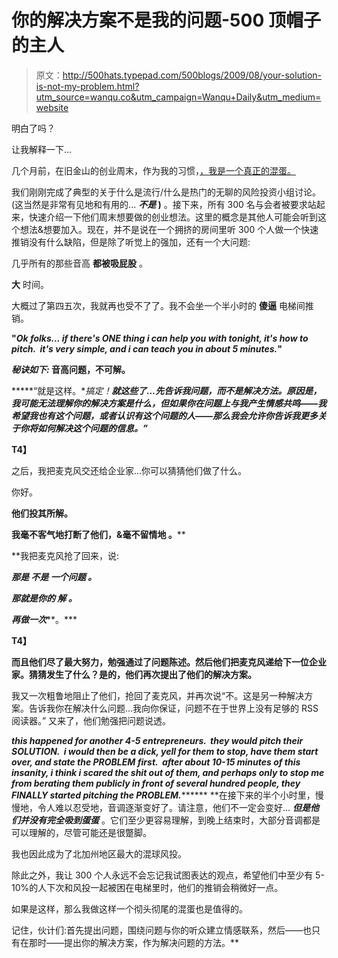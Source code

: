 # 你的解决方案不是我的问题-500 顶帽子的主人

> 原文：<http://500hats.typepad.com/500blogs/2009/08/your-solution-is-not-my-problem.html?utm_source=wanqu.co&utm_campaign=Wanqu+Daily&utm_medium=website>

明白了吗？

让我解释一下...

几个月前，在旧金山的创业周末，作为我的习惯，[，我是一个真正的混蛋。](http://sf2.startupweekend.com/uncategorized/collaboration-thedickprinciple/)

我们刚刚完成了典型的关于什么是流行/什么是热门的无聊的风险投资小组讨论。(这当然是非常有见地和有用的... ***不是* )** 。接下来，所有 300 名与会者被要求站起来，快速介绍一下他们周末想要做的创业想法。这里的概念是其他人可能会听到这个想法&想要加入。现在，并不是说在一个拥挤的房间里听 300 个人做一个快速推销没有什么缺陷，但是除了听觉上的强加，还有一个大问题:

几乎所有的那些音高 **都被吸屁股** 。

**大** 时间。

大概过了第四五次，我就再也受不了了。我不会坐一个半小时的 **傻逼** 电梯间推销。

**"*Ok folks... if there's ONE thing i can help you with tonight, it's how to pitch.  it's very simple, and i can teach you in about 5 minutes.*"**

*****秘诀如下:*** ****音高问题，不可解。******

 *****“就是这样。**搞定！**就这些了...先告诉我问题，而不是解决方法。原因是，我可能无法理解你的解决方案是什么，但如果你在问题上与我产生情感共鸣——我希望我也有这个问题，或者认识有这个问题的人——那么我会允许你告诉我更多关于你将如何解决这个问题的信息。”***

**T4】**

之后，我把麦克风交还给企业家...你可以猜猜他们做了什么。

你好。

****他们投其所解。****

 ******我毫不客气地打断了他们，**&毫不留情地** 。****

 **我把麦克风抢了回来，说:

*****那是 不是 一个问题** 。***

***那就是你的 **解** 。***

***再做一次*****。***

**T4】**

**而且他们尽了最大努力，勉强通过了问题陈述。然后他们把麦克风递给下一位企业家。猜猜发生了什么？是的，他们再次提出了他们的解决方案。**

我又一次粗鲁地阻止了他们，抢回了麦克风，并再次说“不。这是另一种解决方案。告诉我你在解决什么问题...我向你保证，问题不在于世界上没有足够的 RSS 阅读器。” 又来了，他们勉强把问题说透。

 ***this happened for another 4-5 entrepreneurs.  they would pitch their SOLUTION.  i would then be a dick, yell for them to stop, have them start over, and state the PROBLEM first.  after about 10-15 minutes of this insanity, i think i scared the shit out of them, and perhaps only to stop me from berating them publicly in front of several hundred people, they FINALLY started pitching the PROBLEM.********* **在接下来的半个小时里，慢慢地，令人难以忍受地，音调逐渐变好了。请注意，他们不一定会变好... ***但是他们并没有完全吸到蛋蛋*** 。它们至少更容易理解，到晚上结束时，大部分音调都是可以理解的，尽管可能还是很蹩脚。

我也因此成为了北加州地区最大的混球风投。

除此之外，我让 300 个人永远不会忘记我试图表达的观点，希望他们中至少有 5-10%的人下次和风投一起被困在电梯里时，他们的推销会稍微好一点。

如果是这样，那么我做这样一个彻头彻尾的混蛋也是值得的。

记住，伙计们:首先提出问题，围绕问题与你的听众建立情感联系，然后——也只有在那时——提出你的解决方案，作为解决问题的方法。**